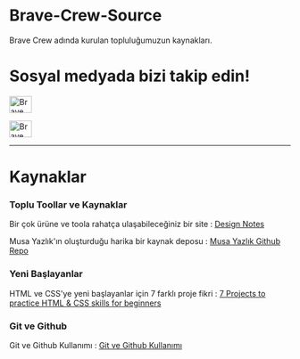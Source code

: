 # Brave-Crew-Source
Brave Crew adında kurulan topluluğumuzun kaynakları.

<h1> Sosyal medyada bizi takip edin! </h1>

<a href="https://www.linkedin.com/groups/9238811/" target="blank"><img align="center" src="https://raw.githubusercontent.com/rahuldkjain/github-profile-readme-generator/master/src/images/icons/Social/linked-in-alt.svg" alt="Brave Crew Linkedin" height="30" width="40" /></a>

<a href="https://www.instagram.com/brave.crew0/" target="blank"><img align="center" src="https://raw.githubusercontent.com/rahuldkjain/github-profile-readme-generator/master/src/images/icons/Social/instagram.svg" alt="Brave Crew Instagram" height="30" width="40" /></a>


<hr>

<h1> Kaynaklar </h1>


<h3> Toplu Toollar ve Kaynaklar </h3>
Bir çok ürüne ve toola rahatça ulaşabileceğiniz bir site :  <a href="https://www.designnotes.co">Design Notes</a> 


Musa Yazlık'ın oluşturduğu harika bir kaynak deposu :  <a href="https://github.com/musayazlik/tasarimcilar-ve-yazilimcilar-icin-kaynak-arsivim">Musa Yazlık Github Repo</a>

<h3> Yeni Başlayanlar</h3>

HTML ve CSS'ye yeni başlayanlar için 7 farklı proje fikri :  <a href="https://medium.com/@avicndugu/projects-to-practice-html-css-skills-for-beginners-8b9ed67a7dd1">7 Projects to practice HTML & CSS skills for beginners</a> 

<h3> Git ve Github </h3>

Git ve Github Kullanımı :  <a href="https://ayselaydin.medium.com/visual-studio-code-ile-github-kullanımı-383b6ebd3c8d ">Git ve Github Kullanımı</a> 

